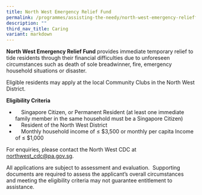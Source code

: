 ```yaml
---
title: North West Emergency Relief Fund
permalink: /programmes/assisting-the-needy/north-west-emergency-relieffund/
description: ""
third_nav_title: Caring
variant: markdown
---
```

**North West Emergency Relief Fund** provides immediate temporary relief to tide residents through their financial difficulties due to unforeseen circumstances such as death of sole breadwinner, fire, emergency household situations or disaster.

  
Eligible residents may apply at the local Community Clubs in the North West District.

         
**Eligibility Criteria**

*     Singapore Citizen, or Permanent Resident (at least one immediate family member in the same household must be a Singapore Citizen)
*     Resident of the North West District 
*     Monthly household income of ≤ $3,500 or monthly per capita Income of ≤ $1,000
  
For enquiries, please contact the North West CDC at northwest_cdc@pa.gov.sg.

        
All applications are subject to assessment and evaluation.  Supporting documents are required to assess the applicant’s overall circumstances and meeting the eligibility criteria may not guarantee entitlement to assistance.